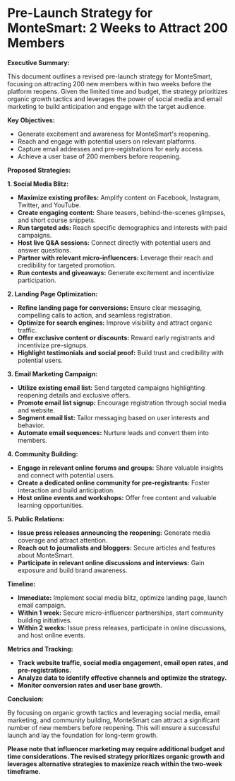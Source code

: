 # Pre-Launch Strategy for MonteSmart: 2 Weeks to Attract 200 Members

**Executive Summary:**

This document outlines a revised pre-launch strategy for MonteSmart, focusing on attracting 200 new members within two weeks before the platform reopens. Given the limited time and budget, the strategy prioritizes organic growth tactics and leverages the power of social media and email marketing to build anticipation and engage with the target audience.

**Key Objectives:**

* Generate excitement and awareness for MonteSmart's reopening.
* Reach and engage with potential users on relevant platforms.
* Capture email addresses and pre-registrations for early access.
* Achieve a user base of 200 members before reopening.

**Proposed Strategies:**

**1. Social Media Blitz:**

* **Maximize existing profiles:** Amplify content on Facebook, Instagram, Twitter, and YouTube.
* **Create engaging content:** Share teasers, behind-the-scenes glimpses, and short course snippets.
* **Run targeted ads:** Reach specific demographics and interests with paid campaigns.
* **Host live Q&A sessions:** Connect directly with potential users and answer questions.
* **Partner with relevant micro-influencers:** Leverage their reach and credibility for targeted promotion.
* **Run contests and giveaways:** Generate excitement and incentivize participation.

**2. Landing Page Optimization:**

* **Refine landing page for conversions:** Ensure clear messaging, compelling calls to action, and seamless registration.
* **Optimize for search engines:** Improve visibility and attract organic traffic.
* **Offer exclusive content or discounts:** Reward early registrants and incentivize pre-signups.
* **Highlight testimonials and social proof:** Build trust and credibility with potential users.

**3. Email Marketing Campaign:**

* **Utilize existing email list:** Send targeted campaigns highlighting reopening details and exclusive offers.
* **Promote email list signup:** Encourage registration through social media and website.
* **Segment email list:** Tailor messaging based on user interests and behavior.
* **Automate email sequences:** Nurture leads and convert them into members.

**4. Community Building:**

* **Engage in relevant online forums and groups:** Share valuable insights and connect with potential users.
* **Create a dedicated online community for pre-registrants:** Foster interaction and build anticipation.
* **Host online events and workshops:** Offer free content and valuable learning opportunities.

**5. Public Relations:**

* **Issue press releases announcing the reopening:** Generate media coverage and attract attention.
* **Reach out to journalists and bloggers:** Secure articles and features about MonteSmart.
* **Participate in relevant online discussions and interviews:** Gain exposure and build brand awareness.

**Timeline:**

* **Immediate:** Implement social media blitz, optimize landing page, launch email campaign.
* **Within 1 week:** Secure micro-influencer partnerships, start community building initiatives.
* **Within 2 weeks:** Issue press releases, participate in online discussions, and host online events.

**Metrics and Tracking:**

* **Track website traffic, social media engagement, email open rates, and pre-registrations.**
* **Analyze data to identify effective channels and optimize the strategy.**
* **Monitor conversion rates and user base growth.**

**Conclusion:**

By focusing on organic growth tactics and leveraging social media, email marketing, and community building, MonteSmart can attract a significant number of new members before reopening. This will ensure a successful launch and lay the foundation for long-term growth.

**Please note that influencer marketing may require additional budget and time considerations. The revised strategy prioritizes organic growth and leverages alternative strategies to maximize reach within the two-week timeframe.**
